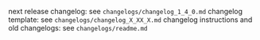 next release changelog: see `changelogs/changelog_1_4_0.md`
changelog template: see `changelogs/changelog_X_XX_X.md`
changelog instructions and old changelogs: see `changelogs/readme.md`
